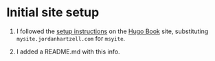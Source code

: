 # Initial site setup

1. I followed the [setup instructions][hugo-book-setup] on the [Hugo
   Book][hugo-book] site, substituting `mysite.jordanhartzell.com` for
   `msyite`.

2. I added a README.md with this info.

[hugo-book]: https://github.com/alex-shpak/hugo-book
[hugo-book-setup]: https://github.com/alex-shpak/hugo-book#creating-site-from-scratch
